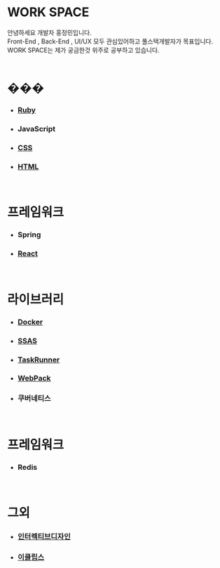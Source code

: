# WORK SPACE
안녕하세요 개발자 홍정민입니다. <br>
Front-End , Back-End , UI/UX 모두 관심있어하고 풀스택개발자가 목표입니다.<br>
WORK SPACE는 제가 궁금한것 위주로 공부하고 있습니다.
<br>
<br>

# ���
- ### [Ruby](./Ruby/README.md)
- ### JavaScript
- ### [CSS](./Css/README.md)
- ### [HTML](./HTML/README.md)
<br>

# 프레임워크
- ### Spring
- ### [React](./React/README.md)

<br>

# 라이브러리
- ### [Docker](./Docker/README.md)
- ### [SSAS](./SSAS/README.md)
- ### [TaskRunner](./TaskRunner/README.md)
- ### [WebPack](./WebPack/README.md)
- ### 쿠버네티스

<br>

# 프레임워크
- ### Redis

<br>

# 그외
- ### [인터렉티브디자인](./Interactive/README.md)
- ### [이클립스](./other/eclipseKey.md)
